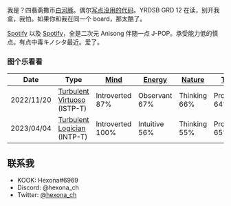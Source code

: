 
<!---
Hexona69/Hexona69 is a ✨ special ✨ repository because its `README.md` (this file) appears on your GitHub profile.
You can click the Preview link to take a look at your changes.
--->

我是？四翡斋撒币[白河豚](https://blog.lolicon.ac.cn/anime-watching-diary/)。偶尔[写点没用的代码](https://github.com/Hexona69)。YRDSB GRD 12 在读，别开我盒，我怕。如果你和我在同一个 board，那太酷了。

[Spotify](https://open.spotify.com/playlist/2KbSpdamICsAFTdxEjOgG5) 以及 [Spotify](https://open.spotify.com/playlist/3FUOa8oxaboFuA3ymdJQ85)，全是二次元 Anisong 伴随一点 J-POP。承受能力低的慎点。有点中毒キノシタ最近。爱了。

### 图个乐看看

|Date|Type|[Mind](https://www.16personalities.com/articles/mind-introverted-vs-extraverted)|[Energy](https://www.16personalities.com/articles/energy-intuitive-vs-observant)|[Nature](https://www.16personalities.com/articles/nature-thinking-vs-feeling)|[Tactics](https://www.16personalities.com/articles/tactics-judging-vs-prospecting)|[Identity](https://www.16personalities.com/articles/identity-assertive-vs-turbulent)|
|---|---|---|---|---|---|---|
| 2022/11/20 | [Turbulent Virtuoso](https://www.16personalities.com/istp-personality) (ISTP-T) | Introverted  87% | Observant 67% | Thinking 66% | Prospecting 64% | Turbulent 75% |
| 2023/04/04 | [Turbulent Logician](https://www.16personalities.com/istp-personality) (INTP-T) | Introverted 100% | Intuitive 56% | Thinking 55% | Prospecting 65% | Tirbulent 76% |

## 联系我

- KOOK: Hexona#6969
- Discord: @hexona_ch
- Twitter: [@hexona_ch](https://twitter.com/hexona_ch)
